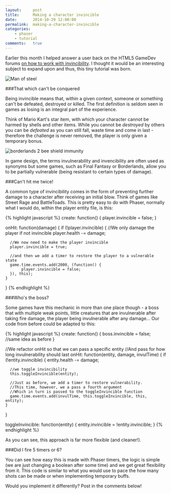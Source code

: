 ```yaml
---
layout:     post
title:      Making a character invincible
date:       2014-10-29 12:00:00
permalink:  making-a-character-invincible
categories: 
    - phaser
    - tutorial
comments:   true
---
```


Earlier this month I helped answer a user back on the HTML5 GameDev forums <a href="http://www.html5gamedevs.com/topic/9970-invincible-for-a-while-when-you-hit/#entry58847" target="_blank">on how to work with invincibility</a>. I thought it would be an interesting subject to expand upon and thus, this tiny tutorial was born.

![Man of steel]({{site.baseurl}}/assets/phaser/superman.jpg)

###That which can't be conquered

Being invincible means that, within a given context, someone or something can't be defeated, destroyed or killed. The first definition is seldom seen in games as losing is an integral part of the experience.

Think of Mario Kart's star item, with which your character cannot be harmed by shells and other items. While you cannot be *destroyed* by others you can be *defeated* as you can still fall, waste time and come in last - therefore the challenge is never removed, the player is only given a temporary bonus.

![borderlands 2 bee shield immunity]({{site.baseurl}}/assets/phaser/borderlands.jpg)

In game design, the terms invulnerability and invencibility are often used as synonyms but some games, such as Final Fantasy or Borderlands, allow you to be partially vulnerable (being resistant to certain types of damage).

###Can't hit me twice!

A common type of invincibility comes in the form of preventing further damage to a character after receiving an initial blow. Think of games like Street Rage and BattleToads. This is pretty easy to do with Phaser, normally what I would do, within the player entity file, is this:

{% highlight javascript %}
create: function() {
    player.invincible = false;
}

onHit: function(damage) {
    if (!player.invincible) { //We only damage the player if not invincible
      player.health -= damage;

      //We now need to make the player invincible
      player.invincible = true;
      
      //and then we add a timer to restore the player to a vulnerable state
      game.time.events.add(2000, (function() {
           player.invincible = false;
      }), this); 
    }
}
{% endhighlight %}

###Who's the boss?

Some games have this mechanic in more than one place though - a boss that with multiple weak points, little creatures that are invulnerable after taking fire damage, the player being invulnerable after any damage... Our code from before could be adapted to this:

{% highlight javascript %}
create: function() {
    boss.invincible = false; //same idea as before
}

//We refactor onHit so that we can pass a specific entity
//And pass for how long invulnerability should last
onHit: function(entity, damage, invulTime) {
    if (!entity.invincible) {
      entity.health -= damage;

      //we toggle invincibility
      this.toggleInvincible(entity); 
      
      //Just as before, we add a timer to restore vulnerability.
      //This time, however, we a pass a fourth argument
      //Which in turn is passed to the toggleInvincible function
      game.time.events.add(invulTime, this.toggleInvincible, this, entity); 
    }
}

toggleInvincible: function(entity) {
    entity.invincible = !entity.invincible;
}
{% endhighlight %}

As you can see, this approach is far more flexible (and cleaner!).

###Did I fire 5 timers or 6?

You can see how easy this is made with Phaser timers, the logic is simple (we are just changing a boolean after some time) and we get great flexibility from it. This code is similar to what you would use to pace the how many shots can be made or when implementing temporary buffs.

Would you implement it differently? Post in the comments below!